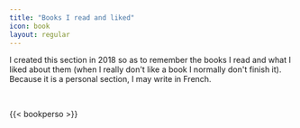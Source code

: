 ```yaml
---
title: "Books I read and liked"
icon: book
layout: regular
---
```



I created this section in 2018 so as to remember the books I read and what I liked
about them (when I really don't like a book I normally don't finish it).
Because it is a personal section, I may write in French.

<br>


{{< bookperso >}}
